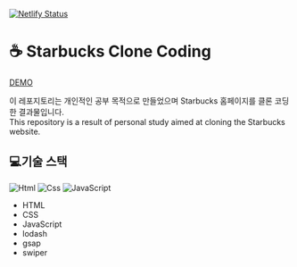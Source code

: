  [![Netlify Status](https://api.netlify.com/api/v1/badges/9f2f756f-e1fc-48d9-9c07-b7d7433d8aaa/deploy-status)](https://app.netlify.com/sites/monumental-pothos-7a99f6/deploys) 

# ☕ Starbucks Clone Coding

[DEMO](https://monumental-pothos-7a99f6.netlify.app/) <br/>

이 레포지토리는 개인적인 공부 목적으로 만들었으며 Starbucks 홈페이지를 클론 코딩한 결과물입니다. <br>
This repository is a result of personal study aimed at cloning the Starbucks website.


## 💻기술 스택
<img alt="Html" src ="https://img.shields.io/badge/HTML5-E34F26.svg?&style=for-the-badge&logo=HTML5&logoColor=white"/> <img alt="Css" src ="https://img.shields.io/badge/CSS3-1572B6.svg?&style=for-the-badge&logo=CSS3&logoColor=white"/> <img alt="JavaScript" src ="https://img.shields.io/badge/JavaScriipt-F7DF1E.svg?&style=for-the-badge&logo=JavaScript&logoColor=black"/>
- HTML
- CSS
- JavaScript
- lodash
- gsap
- swiper
